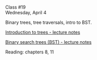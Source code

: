 <div class="lecture2">

<div class="column_date">
<p markdown="block">

 <br>
Class #19<br>
Wednesday, April 4
</p>
</div>
<div class="column_materials">
<p markdown="block">

Binary trees, tree traversals, intro to BST.

[Introduction to trees - lecture notes](notes/lecture05_TreesIntro.pdf)

[Binary search trees (BST) - lecture notes](notes/lecture07_BST.pdf)

</p>
</div>

<div class="column_assign">
<p markdown="block">

Reading: chapters 8, 11


</p>
</div>

</div>
